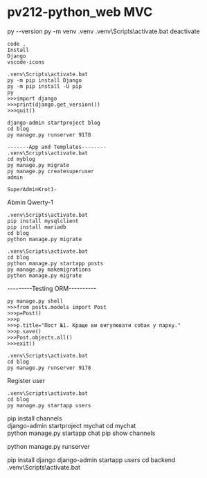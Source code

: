 # pv212-python_web MVC

py --version
py -m venv .venv
.venv\Scripts\activate.bat
deactivate
```
code .
Install 
Django
vscode-icons
```

```
.venv\Scripts\activate.bat
py -m pip install Django
py -m pip install -U pip
py
>>>import django
>>>print(django.get_version())
>>>quit()
```

```
django-admin startproject blog
cd blog
py manage.py runserver 9178

-------App and Templates--------
.venv\Scripts\activate.bat
cd myblog
py manage.py migrate
py manage.py createsuperuser
admin

SuperAdminKrot1-
```
Abmin
Qwerty-1

```
.venv\Scripts\activate.bat
pip install mysqlclient
pip install mariadb
cd blog
python manage.py migrate

```

```
.venv\Scripts\activate.bat
cd blog
python manage.py startapp posts
py manage.py makemigrations
python manage.py migrate
```

---------Testing ORM----------
```
py manage.py shell
>>>from posts.models import Post
>>>p=Post()
>>>p
>>>p.title="Пост №1. Краще ви вигулювати собак у парку."
>>>p.save()
>>>Post.objects.all()
>>>exit()
```

```
.venv\Scripts\activate.bat
cd blog
py manage.py runserver 9178
```

Register user
```
.venv\Scripts\activate.bat
cd blog
py manage.py startapp users
```

pip install channels  
django-admin startproject mychat 
cd mychat  
python manage.py startapp chat 
pip show channels 
<!-- py manage.py runserver 6379 -->
python manage.py runserver  

<!-- CRUT user -->
pip install django
django-admin startapp users 
cd backend
.venv\Scripts\activate.bat